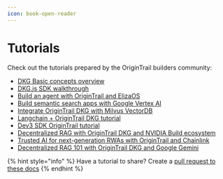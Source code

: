```yaml
---
icon: book-open-reader
---
```


# Tutorials

Check out the tutorials prepared by the OriginTrail builders community:

* [DKG Basic concepts overview](https://www.youtube.com/watch?v=rfvknL1gVDc)
* [DKG.js SDK walkthrough](https://www.youtube.com/watch?v=4oi_0hJmxcY)
* [Build an agent with OriginTrail and ElizaOS](https://www.youtube.com/watch?v=w3-_WBH3uSQ)
* [Build semantic search apps with Google Vertex AI](https://github.com/OriginTrail/ChatDKG/tree/main/examples/google-vertex-ai)
* [Integrate OriginTrail DKG with Milvus VectorDB](https://github.com/OriginTrail/ChatDKG/tree/main/examples/milvus)
* [Langchain + OriginTrail DKG tutorial](https://github.com/OriginTrail/ChatDKG/tree/main/examples/langchain)
* [Dev3 SDK OriginTrail tutorial](https://dev3.sh/web3/dev3xorigintraildkg/)&#x20;
* [Decentralized RAG with OriginTrail DKG and NVIDIA Build ecosystem](https://origintrail.io/blog/decentralized-rag-with-origintrail-dkg-and-nvidia-build-ecosystem)
* [Trusted AI for next-generation RWAs with OriginTrail and Chainlink](https://origintrail.io/blog/trusted-ai-for-next-generation-rwas-with-origintrail-and-chainlink)
* [Decentralized RAG 101 with OriginTrail DKG and Google Gemini](https://origintrail.io/blog/decentralized-rag-101-with-origintrail-dkg-and-google-gemini)



{% hint style="info" %}
Have a tutorial to share? Create a [pull request to these docs](https://github.com/OriginTrail/dkg-docs)
{% endhint %}
